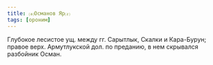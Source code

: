 ```yaml
---
title: ⒜Османов Яр⒵
tags: [ороним]
---
```


Глубокое лесистое ущ. между гг. Сарытлык, Скалки и Кара-Бурун; правое верх.
Армутлукской дол. по преданию, в нем скрывался разбойник Осман.
